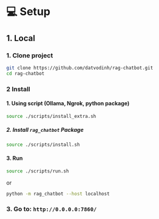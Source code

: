 
# 💻 Setup


## 1. Local

### 1. Clone project

```bash
git clone https://github.com/datvodinh/rag-chatbot.git
cd rag-chatbot
```

### 2 Install

#### 1. Using script (Ollama, Ngrok, python package)

```bash
source ./scripts/install_extra.sh
```

##### 2. Install `rag_chatbot` Package

```bash
source ./scripts/install.sh
```

#### 3. Run

```bash
source ./scripts/run.sh
```

or

```bash
python -m rag_chatbot --host localhost
```

### 3. Go to: `http://0.0.0.0:7860/`
